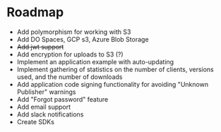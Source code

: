 # Roadmap

- Add polymorphism for working with S3
- Add DO Spaces, GCP s3, Azure Blob Storage
- ~~Add jwt support~~
- Add encryption for uploads to S3 (?)
- Implement an application example with auto-updating
- Implement gathering of statistics on the number of clients, versions used, and the number of downloads
- Add application code signing functionality for avoiding "Unknown Publisher" warnings 
- Add "Forgot password" feature
- Add email support
- Add slack notifications
- Create SDKs